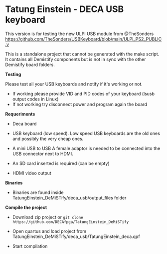 # Tatung Einstein - DECA USB keyboard

This version is for testing the new ULPI USB module from @TheSonders https://github.com/TheSonders/USBKeyboard/blob/main/ULPI_PS2_PUBLIC.v

This is a standalone project that cannot be generated with the make script. It contains all Demistify components but is not in sync with the other Demistify board folders.

**Testing**

Please test all your USB keyboards and notify if it's working or not.  

* If working please provide VID and PID codes of your keyboard (lsusb output codes in Linux)
* If not working try disconnect power and program again the board

**Requeriments**

* Deca board  
* USB keyboard (low speed). Low speed USB keyboards are the old ones and possibly the very cheap ones.
* A mini USB to USB A female adaptor is needed  to be connected into the USB connector next to HDMI.

* An SD card inserted is required (can be empty)
* HDMI video output

**Binaries**

* Binaries are found inside TatungEinstein_DeMiSTify/deca_usb/output_files folder

**Compile the project**

* Download zip project or `git clone https://github.com/DECAfpga/TatungEinstein_DeMiSTify`

* Open quartus and load project from TatungEinstein_DeMiSTify/deca_usb/TatungEinstein_deca.qpf

* Start compilation

